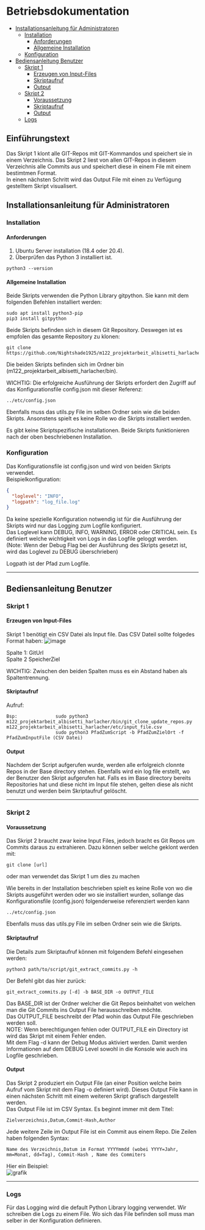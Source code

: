 # Betriebsdokumentation

  * [Installationsanleitung für Administratoren](#installationsanleitung-f-r-administratoren)
    * [Installation](#installation)
      - [Anforderungen](#anforderungen)
      - [Allgemeine Installation](#allgemeine-installation)
    + [Konfiguration](#konfiguration)
  * [Bediensanleitung Benutzer](#bediensanleitung-benutzer)
    + [Skript 1](#skript-1)
      - [Erzeugen von Input-Files](#erzeugen-von-input-files)
      - [Skriptaufruf](#skriptaufruf)
      - [Output](#output)
    + [Skript 2](#skript-2)
      - [Voraussetzung](#voraussetzung)
      - [Skriptaufruf](#skriptaufruf-1)
      - [Output](#output-1)
    + [Logs](#logs)
  
## Einführungstext 

Das  Skript 1 klont alle GIT-Repos mit GIT-Kommandos und speichert sie in einem Verzeichnis. Das Skript 2 liest von allen GIT-Repos in diesem Verzeichnis alle Commits aus und speichert diese in einem File mit einem bestimtmen Format.\
In einen nächsten Schritt wird das Output File mit einen zu Verfügung gestelltem Skript visualisert.

## Installationsanleitung für Administratoren
### Installation
#### Anforderungen
1. Ubuntu Server installation (18.4 oder 20.4).
2. Überprüfen das Python 3 installiert ist.
```
python3 --version
```

#### Allgemeine Installation
Beide Skripts verwenden die Python Library gitpython. Sie kann mit dem folgenden Befehlen installiert werden:
```
sudo apt install python3-pip
pip3 install gitpython
```

Beide Skripts befinden sich in diesem Git Repository. Deswegen ist es empfolen das gesamte Repository zu klonen:
```
git clone https://github.com/Nightshade1925/m122_projektarbeit_albisetti_harlacher.git
```
Die beiden Skripts befinden sich im Ordner bin (m122_projektarbeit_albisetti_harlacher/bin).

WICHTIG: Die erfolgreiche Ausführung der Skripts erfordert den Zugriff auf das Konfigurationsfile config.json mit dieser Referenz:
```
../etc/config.json
```
Ebenfalls muss das utils.py File im selben Ordner sein wie die beiden Skripts.
Ansonstens spielt es keine Rolle wo die Skripts installiert werden.

Es gibt keine Skriptspezifische installationen. Beide Skripts funktionieren nach der oben beschriebenen Installation.

### Konfiguration
Das Konfigurationsfile ist config.json und wird von beiden Skripts verwendet.\
Beispielkonfiguration:
```json
{
  "loglevel": "INFO",
  "logpath": "log_file.log"
}
```
Da keine spezielle Konfiguration notwendig ist für die Ausführung der Skripts wird nur das Logging zum Logfile konfiguriert.\
Das Loglevel kann DEBUG, INFO, WARNING, ERROR oder CRITICAL sein. Es definiert welche wichtigkeit von Logs in das Logfile geloggt werden.\
(Note: Wenn der Debug Flag bei der Ausführung des Skripts gesetzt ist, wird das Loglevel zu DEBUG überschrieben)

Logpath ist der Pfad zum Logfile. 

---
## Bediensanleitung Benutzer

### Skript 1
#### Erzeugen von Input-Files

Skript 1 benötigt ein CSV Datei als Input file. Das CSV Dateil sollte folgedes Format haben:
![image](https://user-images.githubusercontent.com/71868338/164968295-378bc71b-f1f4-401e-96dc-90e211246eb4.png)

Spalte 1: GitUrl  
Spalte 2 SpeicherZiel

WICHTIG: Zwischen den beiden Spalten muss es ein Abstand haben als Spaltentrennung.

#### Skriptaufruf
Aufruf:          
```
Bsp:              sudo python3 m122_projektarbeit_albisetti_harlacher/bin/git_clone_update_repos.py  m122_projektarbeit_albisetti_harlacher/etc/input_file.csv
                  sudo python3 PfadZumScript -b PfadZumZielOrt -f PfadZumInputFile (CSV Datei)
```

#### Output
Nachdem der Script aufgerufen wurde, werden alle erfolgreich clonnte Repos in der Base directory stehen. Ebenfalls wird ein log file erstellt, wo der Benutzer den Skript aufgerufen hat. Falls es im Base directory bereits Repositories hat und diese nicht im Input file stehen, gelten diese als nicht benutzt und werden beim Skriptaufruf gelöscht.

---

### Skript 2
#### Voraussetzung
Das Skript 2 braucht zwar keine Input Files, jedoch bracht es Git Repos um Commits daraus zu extrahieren. Dazu können selber welche geklont werden mit:
```
git clone [url]
```
oder man verwendet das Skript 1 um dies zu machen

Wie bereits in der Installation beschrieben spielt es keine Rolle von wo die Skripts ausgeführt werden oder wo sie installiert wurden, sollange das Konfigurationsfile (config.json) folgenderweise referenziert werden kann 
```
../etc/config.json
```
Ebenfalls muss das utils.py File im selben Ordner sein wie die Skripts.
#### Skriptaufruf
Die Details zum Skriptaufruf können mit folgendem Befehl eingesehen werden:
```
python3 path/to/script/git_extract_commits.py -h
```
Der Befehl gibt das hier zurück:
```
git_extract_commits.py [-d] -b BASE_DIR -o OUTPUT_FILE
```
Das BASE_DIR ist der Ordner welcher die Git Repos beinhaltet von welchen man die Git Commits ins Output File herausschreiben möchte.\
Das OUTPUT_FILE beschreibt der Pfad wohin das Output File geschrieben werden soll.\
NOTE: Wenn berechtigungen fehlen oder OUTPUT_FILE ein Directory ist wird das Skript mit einem Fehler enden.\
Mit dem Flag -d kann der Debug Modus aktiviert werden. Damit werden Informationen auf dem DEBUG Level sowohl in die Konsole wie auch ins Logfile geschrieben.

#### Output
Das Skript 2 produziert ein Output File (an einer Position welche beim Aufruf vom Skript mit dem Flag -o definiert wird). Dieses Output File kann in einen nächsten Schritt mit einem weiteren Skript grafisch dargestellt werden.\
Das Output File ist im CSV Syntax. Es beginnt immer mit dem Titel:
```
Zielverzeichnis,Datum,Commit-Hash,Author
```
Jede weitere Zeile im Output File ist ein Commit aus einem Repo. Die Zeilen haben folgenden Syntax:
```
Name des Verzeichnis,Datum im Format YYYYmmdd (wobei YYYY=Jahr, mm=Monat, dd=Tag), Commit-Hash , Name des Commiters
```
Hier ein Beispiel:\
![grafik](https://user-images.githubusercontent.com/69149487/164976802-057dedd5-4361-478f-96e8-b1c8fba623a7.png)

---
### Logs
Für das Logging wird die default Python Library logging verwendet. Wir schreiben die Logs zu einem File. Wo sich das File befinden soll muss man selber in der Konfiguration definieren.
